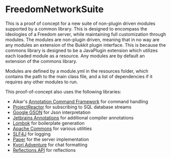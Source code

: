 [Annotation Command Framework]: https://github.com/aikar/commands "Annotation Command Framework"
[ProjectReactor]: https://github.com/reactor/reactor-core "ProjectReactor"
[Google GSON]: https://github.com/google/gson "Google GSON"
[Jetbrains Annotations]: https://github.com/JetBrains/JetBrains.Annotations "JetBrains Annotations"
[Lombok]: https://github.com/projectlombok/lombok "Lombok"
[Apache Commons]: https://github.com/apache/commons-lang "Apache Commons"
[SLF4J]: https://github.com/qos-ch/slf4j "SLF4J"
[Paper]: https://github.com/PaperMC/Paper "Paper"
[Kyori Adventure]: https://github.com/KyoriPowered/adventure "Kyori Adventure"
[Reflections API]: https://github.com/ronmamo/reflections "Reflections API"

# FreedomNetworkSuite

This is a proof of concept for a new suite of non-plugin driven modules supported by a common library.
This is designed to encompass the ideologies of a Freedom server, while maintaining full customization through modules.
The modules are non-plugin driven, meaning that in no way are any modules an extension of the Bukkit plugin interface.
This is because the commons library is designed to be a JavaPlugin extension which utilizes each loaded module as a resource.
Any modules are by default an extension of the commons library. 

Modules are defined by a module.yml in the resources folder, which contains the path to the main class file, 
and a list of dependencies if it requires any other modules to run. 

This proof-of-concept also uses the following libraries:
 - Aikar's [Annotation Command Framework] for command handling
 - [ProjectReactor] for subscribing to SQL database streams
 - [Google GSON] for Json interpretation
 - [Jetbrains Annotations] for additional compiler annotations
 - [Lombok] for boilerplate generation
 - [Apache Commons] for various utilities
 - [SLF4J] for logging
 - [Paper] for the server implementation
 - [Kyori Adventure] for chat formatting
 - [Reflections API] for reflections
